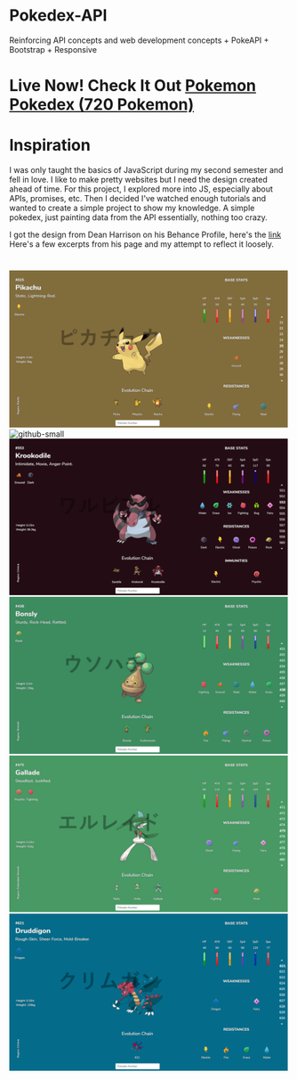 # Pokedex-API
Reinforcing API concepts and web development concepts + PokeAPI + Bootstrap + Responsive

# Live Now! Check It Out [Pokemon Pokedex (720 Pokemon)](http://abdikasa.github.io/Pokedex-API)

# Inspiration
I was only taught the basics of JavaScript during my second semester and fell in love. I like to make pretty websites but I need the design
created ahead of time. For this project, I explored more into JS, especially about APIs, promises, etc. Then I decided I've watched enough tutorials 
and wanted to create a simple project to show my knowledge. A simple pokedex, just painting data from the API essentially, nothing too crazy.

I got the design from Dean Harrison on his Behance Profile, here's the [link](https://www.behance.net/gallery/41007813/Pokedex-Entries-Redesigned)
Here's a few excerpts from his page and my attempt to reflect it loosely.

# 

![](sample/pikachu-m.png)
![github-small](https://mir-s3-cdn-cf.behance.net/project_modules/max_1200/0029f541007813.5797558db1be6.png)
![](sample/krook.png)
![](sample/bonsly.png)
![](sample/gallade.png)
![](sample/druggidon.png)


